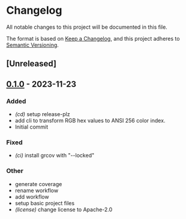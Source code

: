 # Changelog
All notable changes to this project will be documented in this file.

The format is based on [Keep a Changelog](https://keepachangelog.com/en/1.0.0/),
and this project adheres to [Semantic Versioning](https://semver.org/spec/v2.0.0.html).

## [Unreleased]

## [0.1.0](https://github.com/koyeung/toml-rgb2ansi256/releases/tag/v0.1.0) - 2023-11-23

### Added
- *(cd)* setup release-plz
- add cli to transform RGB hex values to ANSI 256 color index.
- Initial commit

### Fixed
- *(ci)* install grcov with "--locked"

### Other
- generate coverage
- rename workflow
- add workflow
- setup basic project files
- *(license)* change license to Apache-2.0
